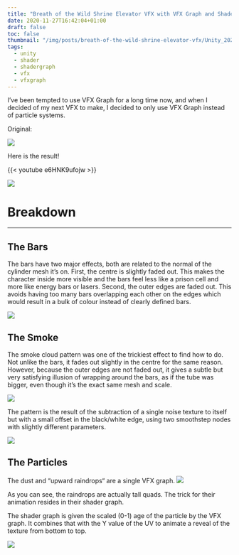 ```yaml
---
title: "Breath of the Wild Shrine Elevator VFX with VFX Graph and Shader Graph"
date: 2020-11-27T16:42:04+01:00
draft: false
toc: false
thumbnail: "/img/posts/breath-of-the-wild-shrine-elevator-vfx/Unity_2020-11-21_23-55-07.png"
tags:
  - unity
  - shader
  - shadergraph
  - vfx
  - vfxgraph
---
```


I’ve been tempted to use VFX Graph for a long time now, and when I decided of my next VFX to make, I decided to only use VFX Graph instead of particle systems.

Original:

![](/img/posts/breath-of-the-wild-shrine-elevator-vfx/botw.png)

Here is the result!

{{< youtube e6HNK9ufojw >}}

![](/img/posts/breath-of-the-wild-shrine-elevator-vfx/Unity_2020-11-21_23-55-07.png)


# Breakdown
---

## The Bars
The bars have two major effects, both are related to the normal of the cylinder mesh it’s on. First, the centre is slightly faded out. This makes the character inside more visible and the bars feel less like a prison cell and more like energy bars or lasers. Second, the outer edges are faded out. This avoids having too many bars overlapping each other on the edges which would result in a bulk of colour instead of clearly defined bars.

![](/img/posts/breath-of-the-wild-shrine-elevator-vfx/Unity_2020-11-27_14-32-38.png)

## The Smoke
The smoke cloud pattern was one of the trickiest effect to find how to do. Not unlike the bars, it fades out slightly in the centre for the same reason. However, because the outer edges are not faded out, it gives a subtle but very satisfying illusion of wrapping around the bars, as if the tube was bigger, even though it’s the exact same mesh and scale.

![](/img/posts/breath-of-the-wild-shrine-elevator-vfx/Unity_2020-11-27_14-33-01.png)

The pattern is the result of the subtraction of a single noise texture to itself but with a small offset in the black/white edge, using two smoothstep nodes with slightly different parameters.

![](/img/posts/breath-of-the-wild-shrine-elevator-vfx/Unity_2020-11-27_15-00-46.png)

## The Particles
The dust and “upward raindrops“ are a single VFX graph. 
![](/img/posts/breath-of-the-wild-shrine-elevator-vfx/upward_raindrops.png)

As you can see, the raindrops are actually tall quads. The trick for their animation resides in their shader graph.

The shader graph is given the scaled (0-1) age of the particle by the VFX graph. It combines that with the Y value of the UV to animate a reveal of the texture from bottom to top.

![](/img/posts/breath-of-the-wild-shrine-elevator-vfx/Unity_2020-11-27_14-38-15.png)
